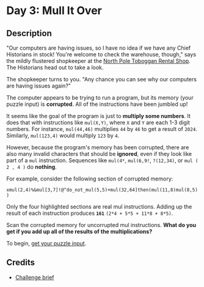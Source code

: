 # Day 3: Mull It Over

## Description

"Our computers are having issues, so I have no idea if we have any Chief
Historians in stock! You're welcome to check the warehouse, though," says the
mildly flustered shopkeeper at the
[North Pole Toboggan Rental Shop](https://adventofcode.com/2020/day/2). The
Historians head out to take a look.

The shopkeeper turns to you. "Any chance you can see why our computers are
having issues again?"

The computer appears to be trying to run a program, but its memory (your puzzle
input) is **corrupted**. All of the instructions have been jumbled up!

It seems like the goal of the program is just to **multiply some numbers**. It
does that with instructions like `mul(X,Y)`, where `X` and `Y` are each 1-3
digit numbers. For instance, `mul(44,46)` multiplies `44` by `46` to get a
result of `2024`. Similarly, `mul(123,4)` would multiply `123` by `4`.

However, because the program's memory has been corrupted, there are also many
invalid characters that should be **ignored**, even if they look like part of a
`mul` instruction. Sequences like `mul(4*`, `mul(6,9!`, `?(12,34)`, or `mul ( 2
, 4 )` do **nothing**.

For example, consider the following section of corrupted memory:

`xmul(2,4)%&mul[3,7]!@^do_not_mul(5,5)+mul(32,64]then(mul(11,8)mul(8,5))`

Only the four highlighted sections are real mul instructions. Adding up the
result of each instruction produces **`161`** `(2*4 + 5*5 + 11*8 + 8*5)`.

Scan the corrupted memory for uncorrupted mul instructions. **What do you get if
you add up all of the results of the multiplications?**

To begin, [get your puzzle input](https://adventofcode.com/2024/day/3/input).

## Credits

- [Challenge brief](https://adventofcode.com/2024/day/3)
